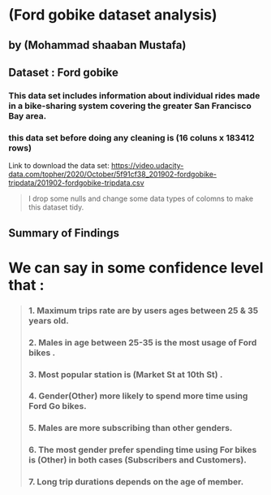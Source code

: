# (Ford gobike dataset analysis)
## by (Mohammad shaaban Mustafa)


## Dataset : Ford gobike

### This data set includes information about individual rides made in a bike-sharing system covering the greater San Francisco Bay area.
### this data set before doing any cleaning is (16 coluns x 183412 rows)
Link to download the data set: 
https://video.udacity-data.com/topher/2020/October/5f91cf38_201902-fordgobike-tripdata/201902-fordgobike-tripdata.csv

> I drop some nulls and change some data types of colomns to make this dataset tidy.


## Summary of Findings

# We can say in some confidence level that :

> ### 1. Maximum trips  rate are by users ages between 25 & 35 years old.
> ### 2. Males in age between 25-35 is the most usage of Ford bikes .
> ### 3. Most popular station is (Market St at 10th St) .
> ### 4. Gender(Other) more likely to spend more time using Ford Go bikes.
> ### 5. Males are more subscribing than other genders.
> ### 6. The most gender prefer spending time using For bikes is (Other) in both cases (Subscribers and Customers).
> ### 7. Long trip durations depends on the age of member.



